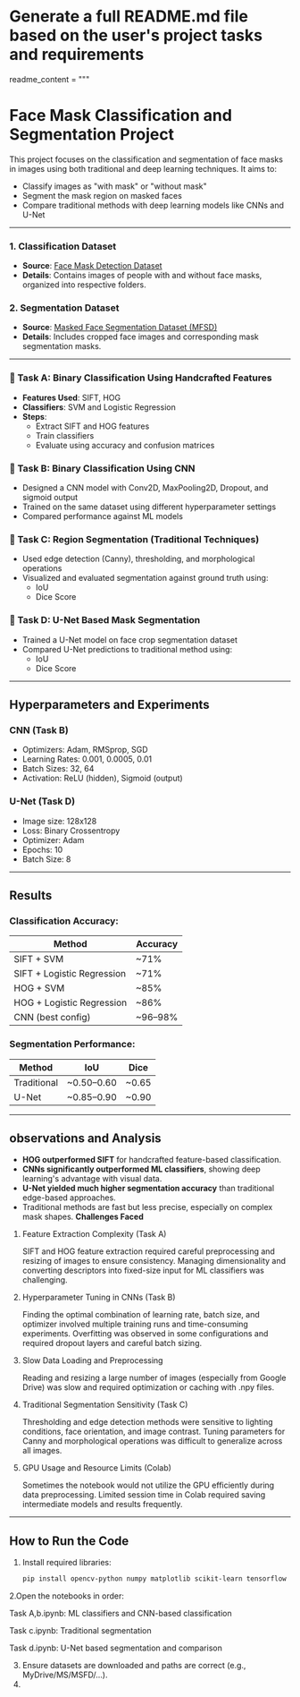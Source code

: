 # Generate a full README.md file based on the user's project tasks and requirements

readme_content = """
# Face Mask Classification and Segmentation Project


This project focuses on the classification and segmentation of face masks in images using both traditional and deep learning techniques. It aims to:
- Classify images as "with mask" or "without mask"
- Segment the mask region on masked faces
- Compare traditional methods with deep learning models like CNNs and U-Net

---


### 1. Classification Dataset
- **Source**: [Face Mask Detection Dataset](https://github.com/chandrikadeb7/Face-Mask-Detection/tree/master/dataset)
- **Details**: Contains images of people with and without face masks, organized into respective folders.

### 2. Segmentation Dataset
- **Source**: [Masked Face Segmentation Dataset (MFSD)](https://github.com/sadjadrz/MFSD)
- **Details**: Includes cropped face images and corresponding mask segmentation masks.

---


### 🔹 Task A: Binary Classification Using Handcrafted Features
- **Features Used**: SIFT, HOG
- **Classifiers**: SVM and Logistic Regression
- **Steps**:
  - Extract SIFT and HOG features
  - Train classifiers
  - Evaluate using accuracy and confusion matrices

### 🔹 Task B: Binary Classification Using CNN
- Designed a CNN model with Conv2D, MaxPooling2D, Dropout, and sigmoid output
- Trained on the same dataset using different hyperparameter settings
- Compared performance against ML models

### 🔹 Task C: Region Segmentation (Traditional Techniques)
- Used edge detection (Canny), thresholding, and morphological operations
- Visualized and evaluated segmentation against ground truth using:
  - IoU
  - Dice Score

### 🔹 Task D: U-Net Based Mask Segmentation
- Trained a U-Net model on face crop segmentation dataset
- Compared U-Net predictions to traditional method using:
  - IoU
  - Dice Score

---

## Hyperparameters and Experiments

### CNN (Task B)
- Optimizers: Adam, RMSprop, SGD
- Learning Rates: 0.001, 0.0005, 0.01
- Batch Sizes: 32, 64
- Activation: ReLU (hidden), Sigmoid (output)

### U-Net (Task D)
- Image size: 128x128
- Loss: Binary Crossentropy
- Optimizer: Adam
- Epochs: 10
- Batch Size: 8

---

## Results

### Classification Accuracy:
| Method | Accuracy |
|--------|----------|
| SIFT + SVM | ~71% |
| SIFT + Logistic Regression | ~71% |
| HOG + SVM | ~85% |
| HOG + Logistic Regression | ~86% |
| CNN (best config) | ~96–98% |

### Segmentation Performance:
| Method | IoU | Dice |
|--------|-----|------|
| Traditional | ~0.50–0.60 | ~0.65 |
| U-Net       | ~0.85–0.90 | ~0.90 |

---

## observations and Analysis
- **HOG outperformed SIFT** for handcrafted feature-based classification.
- **CNNs significantly outperformed ML classifiers**, showing deep learning's advantage with visual data.
- **U-Net yielded much higher segmentation accuracy** than traditional edge-based approaches.
- Traditional methods are fast but less precise, especially on complex mask shapes.
**Challenges Faced**
1. Feature Extraction Complexity (Task A)

   SIFT and HOG feature extraction required careful preprocessing and resizing of images to ensure consistency.
   Managing dimensionality and converting descriptors into fixed-size input for ML classifiers was challenging.

2. Hyperparameter Tuning in CNNs (Task B)

    Finding the optimal combination of learning rate, batch size, and optimizer involved multiple training runs and time-consuming experiments.
    Overfitting was observed in some configurations and required dropout layers and careful batch sizing.

3. Slow Data Loading and Preprocessing

    Reading and resizing a large number of images (especially from Google Drive) was slow and required optimization or caching with .npy files.

4. Traditional Segmentation Sensitivity (Task C)

    Thresholding and edge detection methods were sensitive to lighting conditions, face orientation, and image contrast.
    Tuning parameters for Canny and morphological operations was difficult to generalize across all images.

5. GPU Usage and Resource Limits (Colab)

    Sometimes the notebook would not utilize the GPU efficiently during data preprocessing.
    Limited session time in Colab required saving intermediate models and results frequently.




---

## How to Run the Code

1. Install required libraries:
   ```bash
   pip install opencv-python numpy matplotlib scikit-learn tensorflow

2.Open the notebooks in order:

  Task A,b.ipynb: ML classifiers and CNN-based classification
  
  Task c.ipynb: Traditional segmentation
  
  Task d.ipynb: U-Net based segmentation and comparison

3. Ensure datasets are downloaded and paths are correct (e.g., MyDrive/MS/MSFD/...).
4. 
